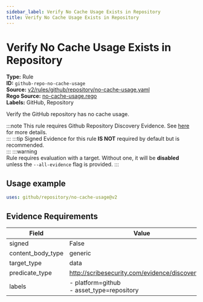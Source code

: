 ```yaml
---
sidebar_label: Verify No Cache Usage Exists in Repository
title: Verify No Cache Usage Exists in Repository
---  
```

# Verify No Cache Usage Exists in Repository  
**Type:** Rule  
**ID:** `github-repo-no-cache-usage`  
**Source:** [v2/rules/github/repository/no-cache-usage.yaml](https://github.com/scribe-public/sample-policies/blob/main/v2/rules/github/repository/no-cache-usage.yaml)  
**Rego Source:** [no-cache-usage.rego](https://github.com/scribe-public/sample-policies/blob/main/v2/rules/github/repository/no-cache-usage.rego)  
**Labels:** GitHub, Repository  

Verify the GitHub repository has no cache usage.

:::note 
This rule requires Github Repository Discovery Evidence. See [here](https://deploy-preview-299--scribe-security.netlify.app/docs/platforms/discover#github-discovery) for more details.  
::: 
:::tip 
Signed Evidence for this rule **IS NOT** required by default but is recommended.  
::: 
:::warning  
Rule requires evaluation with a target. Without one, it will be **disabled** unless the `--all-evidence` flag is provided.
::: 

## Usage example

```yaml
uses: github/repository/no-cache-usage@v2
```

## Evidence Requirements  
| Field | Value |
|-------|-------|
| signed | False |
| content_body_type | generic |
| target_type | data |
| predicate_type | http://scribesecurity.com/evidence/discovery/v0.1 |
| labels | - platform=github<br/>- asset_type=repository |

